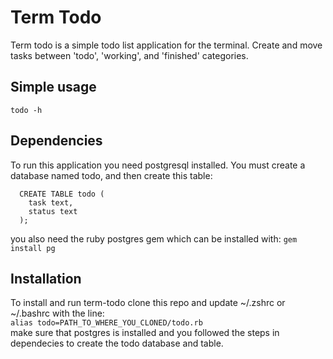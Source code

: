 # Term Todo
Term todo is a simple todo list application for the terminal. 
Create and move tasks between 'todo', 'working', and 'finished' categories.
## Simple usage
```todo -h```
## Dependencies
To run this application you need postgresql installed.
You must create a database named todo, and then create this table:
```
  CREATE TABLE todo (
    task text,
    status text
  );
```
you also need the ruby postgres gem which can be installed with:
```gem install pg```
## Installation
To install and run term-todo clone this repo and update ~/.zshrc or ~/.bashrc
with the line:  
```alias todo=PATH_TO_WHERE_YOU_CLONED/todo.rb```  
make sure that postgres is installed and you followed the steps in dependecies to create the todo database and table.
